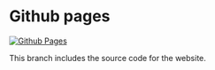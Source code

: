 # Github pages 

[![Github Pages](https://github.com/cm-verbose/cm-verbose/actions/workflows/pages.yml/badge.svg?branch=pages)](https://cm-verbose.github.io/cm-verbose/)

This branch includes the source code for the website.
